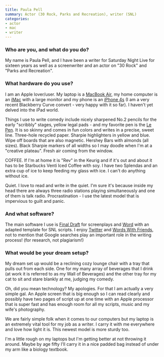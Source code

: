 ```yaml
---
title: Paula Pell
summary: Actor (30 Rock, Parks and Recreation), writer (SNL)
categories:
- actor
- mac
- writer
---
```


### Who are you, and what do you do?

My name is Paula Pell, and I have been a writer for Saturday Night Live for sixteen years as well as a screenwriter and an actor on "30 Rock" and "Parks and Recreation".

### What hardware do you use?

I am an Apple lover/user. My laptop is a [MacBook Air][macbook-air], my home computer is an [iMac][] with a large monitor and my phone is an [iPhone 4s][iphone-4s] (I am a very recent Blackberry Curve convert - very happy with it so far). I haven't yet delved into the iPad world.

Things I use to write comedy include nicely sharpened No.2 pencils for the early "scribbly" stages, yellow legal pads - and my favorite pen is the [Le Pen][le-pen]. It is so skinny and comes in fun colors and writes in a precise, sweet line. Three-hole recycled paper. Sharpie highlighters in yellow and blue. Wipe off boards that are also magnetic. Hershey Bars with almonds (all sizes). Black Sharpie markers of all widths so I may doodle when I'm at a "creative plateau". Fresh air coming from the window.

COFFEE. If I'm at home it is "Rev" in the Keurig and if it's out and about it has to be Starbucks Venti Iced Coffee with soy. I have two Splendas and an extra cup of ice to keep feeding my glass with ice. I can't do anything without ice.

Quiet. I love to read and write in the quiet. I'm sure it's because inside my head there are always three radio stations playing simultaneously and one of them is talk radio. Procrastination - I use the latest model that is impervious to guilt and panic.

### And what software?

The main software I use is [Final Draft][final-draft] for screenplays and [Word][] with an adapted template for SNL scripts. I enjoy [Twitter][twitter-ios] and [Words With Friends][words-with-friends-ios], not to mention that Google searches play an important role in the writing process! (for research, not plagiarism!)

### What would be your dream setup?

My dream set up would be a reclining cozy lounge chair with a tray that pulls out from each side. One for my many array of beverages that I drink (at work it is referred to as my Wall of Beverages) and the other tray for my cat to sit and stare blankly at me, judging my comedy.
 
Oh, did you mean technology? My apologies. For that I am actually a very simple gal. An Apple screen that is big enough so I can read clearly and possibly have two pages of script up at one time with an Apple processor that is super fast and has enough room for all my scripts, music and my wife's photography.
 
We are fairly simple folk when it comes to our computers but my laptop is an extremely vital tool for my job as a writer. I carry it with me everywhere and love how light it is. This newest model is more sturdy too.
 
I'm a little rough on my laptops but I'm getting better at not throwing it around. Maybe by age fifty I'll carry it in a nice padded bag instead of under my arm like a biology textbook.

[imac]: https://www.apple.com/imac/ "An all-in-one computer."
[iphone-4s]: https://en.wikipedia.org/wiki/IPhone_4S "A smartphone."
[le-pen]: http://www.uchida.com/p-63-le-pen.aspx "A pen."
[macbook-air]: https://www.apple.com/macbook-air/ "A very thin laptop."
[final-draft]: http://store.finaldraft.com/final-draft-10.html "Popular screenwriting software."
[twitter-ios]: https://itunes.apple.com/app/twitter/id333903271 "A Twitter client."
[word]: https://products.office.com/en-us/word "A document editor."
[words-with-friends-ios]: https://itunes.apple.com/us/app/words-with-friends/id322852954 "A word game for the iPhone."
